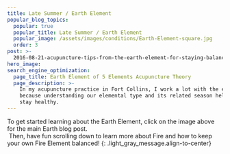 ```yaml
---
title: Late Summer / Earth Element
popular_blog_topics:
  popular: true
  popular_title: Late Summer / Earth Element
  popular_image: /assets/images/conditions/Earth-Element-square.jpg
  order: 3
post: >-
  2016-08-21-acupuncture-tips-from-the-earth-element-for-staying-balanced-in-late-summer
hero_image:
search_engine_optimization:
  page_title: Earth Element of 5 Elements Acupuncture Theory
  page_description: >-
    In my acupuncture practice in Fort Collins, I work a lot with the elements
    because understanding our elemental type and its related season helps us
    stay healthy.
---
```


To get started learning about the Earth Element, click on the image above for the main Earth blog post.<br>&nbsp;Then, have fun scrolling down to learn more about Fire and how to keep your own Fire Element balanced!
{: .light_gray_message.align-to-center}